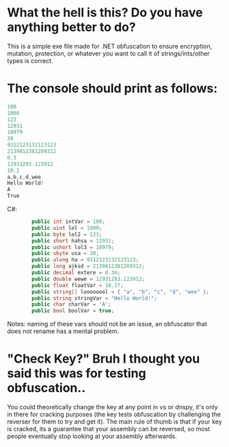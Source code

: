 # What the hell is this? Do you have anything better to do?
This is a simple exe file made for .NET obfuscation to ensure encryption, mutation, protection, or whatever you want to call it of strings/ints/other types is correct.

# The console should print as follows:

```csharp
100
1000
123
12931
18979
30
9312123132123123
2139812381209312
0.3
12931293.123912
10.2
a,b,c,d,wee
Hello World!
A
True
```
C#:
```csharp
        public int intVar = 100;
        public uint lol = 1000;
        public byte lol2 = 123;
        public short hahsa = 12931;
        public ushort lol3 = 18979;
        public sbyte usa = 30;
        public ulong ha = 9312123132123123;
        public long ajksd = 2139812381209312;
        public decimal extere = 0.3m;
        public double wewe = 12931293.123912;
        public float floatVar = 10.2f;
        public string[] loooooool = { "a", "b", "c", "d", "wee" };
        public string stringVar = "Hello World!";
        public char charVar = 'A';
        public bool boolVar = true;
```
Notes: naming of these vars should not be an issue, an obfuscator that does not rename has a mental problem.

# "Check Key?" Bruh I thought you said this was for testing obfuscation..
You could theoretically change the key at any point in vs or dnspy, it's only in there for cracking purposes (the key tests obfuscation by challenging the reverser for them to try and get it). The main rule of thumb is that if your key is cracked, its a guarantee that your assembly can be reversed, so most people eventually stop looking at your assembly afterwards.
